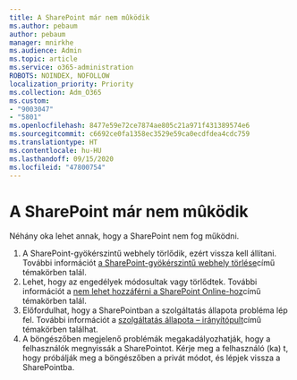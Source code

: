 ```yaml
---
title: A SharePoint már nem mûködik
ms.author: pebaum
author: pebaum
manager: mnirkhe
ms.audience: Admin
ms.topic: article
ms.service: o365-administration
ROBOTS: NOINDEX, NOFOLLOW
localization_priority: Priority
ms.collection: Adm_O365
ms.custom:
- "9003047"
- "5801"
ms.openlocfilehash: 8477e59e72ce7874ae805c21a971f431389574e6
ms.sourcegitcommit: c6692ce0fa1358ec3529e59ca0ecdfdea4cdc759
ms.translationtype: HT
ms.contentlocale: hu-HU
ms.lasthandoff: 09/15/2020
ms.locfileid: "47800754"
---
```

# <a name="sharepoint-is-no-longer-working"></a>A SharePoint már nem mûködik

Néhány oka lehet annak, hogy a SharePoint nem fog működni.

1. A SharePoint-gyökérszintű webhely törlődik, ezért vissza kell állítani. További információt [a SharePoint-gyökérszintű webhely törlése](https://docs.microsoft.com/sharepoint/troubleshoot/sites/url-that-resides-under-root-site-collection-is-broken)című témakörben talál.
2. Lehet, hogy az engedélyek módosultak vagy törlődtek. További információt a [nem lehet hozzáférni a SharePoint Online-hoz](https://docs.microsoft.com/sharepoint/troubleshoot/sharing-and-permissions/sharepoint-online-inaccessible)című témakörben talál.
3. Előfordulhat, hogy a SharePointban a szolgáltatás állapota probléma lép fel. További információt a [szolgáltatás állapota – irányítópult](https://admin.microsoft.com/AdminPortal/Home#/servicehealth)című témakörben találhat.
4. A böngészőben megjelenő problémák megakadályozhatják, hogy a felhasználók megnyissák a SharePointot. Kérje meg a felhasználó (ka) t, hogy próbálják meg a böngészőben a privát módot, és lépjek vissza a SharePointba.
